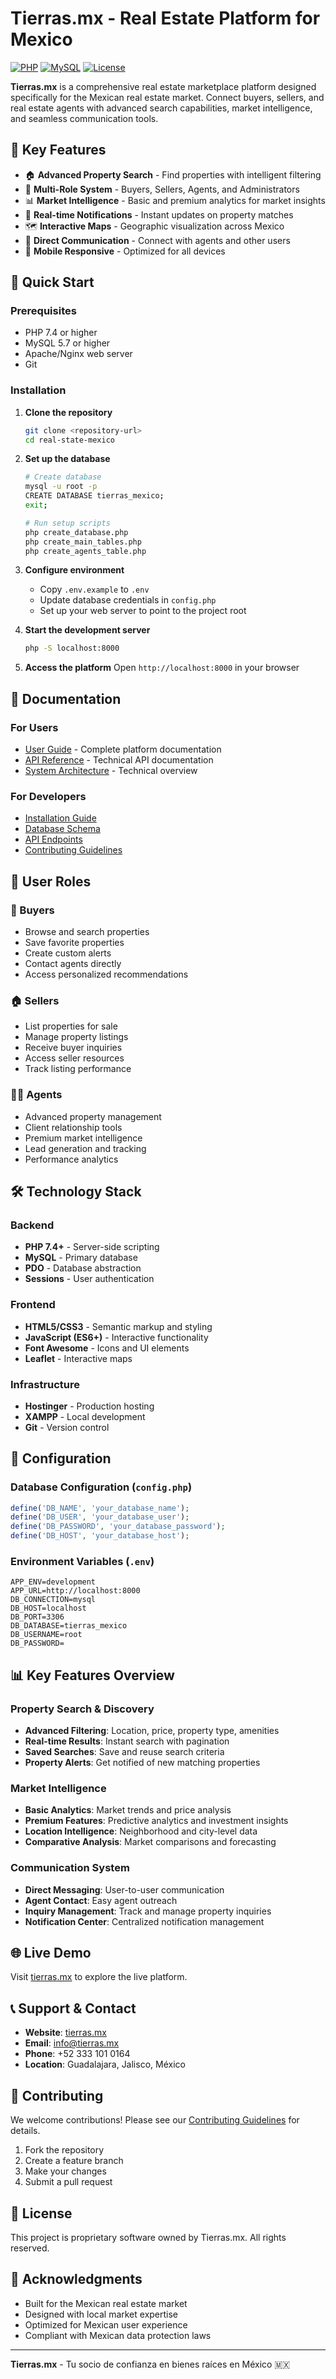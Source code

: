 # Tierras.mx - Real Estate Platform for Mexico

[![PHP](https://img.shields.io/badge/PHP-7.4+-blue.svg)](https://php.net)
[![MySQL](https://img.shields.io/badge/MySQL-5.7+-orange.svg)](https://mysql.com)
[![License](https://img.shields.io/badge/License-Proprietary-red.svg)](LICENSE)

**Tierras.mx** is a comprehensive real estate marketplace platform designed specifically for the Mexican real estate market. Connect buyers, sellers, and real estate agents with advanced search capabilities, market intelligence, and seamless communication tools.

## 🌟 Key Features

- 🏠 **Advanced Property Search** - Find properties with intelligent filtering
- 👥 **Multi-Role System** - Buyers, Sellers, Agents, and Administrators
- 📊 **Market Intelligence** - Basic and premium analytics for market insights
- 🔔 **Real-time Notifications** - Instant updates on property matches
- 🗺️ **Interactive Maps** - Geographic visualization across Mexico
- 💬 **Direct Communication** - Connect with agents and other users
- 📱 **Mobile Responsive** - Optimized for all devices

## 🚀 Quick Start

### Prerequisites
- PHP 7.4 or higher
- MySQL 5.7 or higher
- Apache/Nginx web server
- Git

### Installation

1. **Clone the repository**
   ```bash
   git clone <repository-url>
   cd real-state-mexico
   ```

2. **Set up the database**
   ```bash
   # Create database
   mysql -u root -p
   CREATE DATABASE tierras_mexico;
   exit;

   # Run setup scripts
   php create_database.php
   php create_main_tables.php
   php create_agents_table.php
   ```

3. **Configure environment**
   - Copy `.env.example` to `.env`
   - Update database credentials in `config.php`
   - Set up your web server to point to the project root

4. **Start the development server**
   ```bash
   php -S localhost:8000
   ```

5. **Access the platform**
   Open `http://localhost:8000` in your browser

## 📖 Documentation

### For Users
- [User Guide](WEBSITE_DOCUMENTATION.md) - Complete platform documentation
- [API Reference](API_DOCUMENTATION.md) - Technical API documentation
- [System Architecture](system_architecture_diagram.md) - Technical overview

### For Developers
- [Installation Guide](WEBSITE_DOCUMENTATION.md#installation--setup)
- [Database Schema](WEBSITE_DOCUMENTATION.md#database-schema)
- [API Endpoints](API_DOCUMENTATION.md)
- [Contributing Guidelines](WEBSITE_DOCUMENTATION.md#contributing)

## 👥 User Roles

### 🛒 Buyers
- Browse and search properties
- Save favorite properties
- Create custom alerts
- Contact agents directly
- Access personalized recommendations

### 🏠 Sellers
- List properties for sale
- Manage property listings
- Receive buyer inquiries
- Access seller resources
- Track listing performance

### 👨‍💼 Agents
- Advanced property management
- Client relationship tools
- Premium market intelligence
- Lead generation and tracking
- Performance analytics

## 🛠️ Technology Stack

### Backend
- **PHP 7.4+** - Server-side scripting
- **MySQL** - Primary database
- **PDO** - Database abstraction
- **Sessions** - User authentication

### Frontend
- **HTML5/CSS3** - Semantic markup and styling
- **JavaScript (ES6+)** - Interactive functionality
- **Font Awesome** - Icons and UI elements
- **Leaflet** - Interactive maps

### Infrastructure
- **Hostinger** - Production hosting
- **XAMPP** - Local development
- **Git** - Version control

## 🔧 Configuration

### Database Configuration (`config.php`)
```php
define('DB_NAME', 'your_database_name');
define('DB_USER', 'your_database_user');
define('DB_PASSWORD', 'your_database_password');
define('DB_HOST', 'your_database_host');
```

### Environment Variables (`.env`)
```env
APP_ENV=development
APP_URL=http://localhost:8000
DB_CONNECTION=mysql
DB_HOST=localhost
DB_PORT=3306
DB_DATABASE=tierras_mexico
DB_USERNAME=root
DB_PASSWORD=
```

## 📊 Key Features Overview

### Property Search & Discovery
- **Advanced Filtering**: Location, price, property type, amenities
- **Real-time Results**: Instant search with pagination
- **Saved Searches**: Save and reuse search criteria
- **Property Alerts**: Get notified of new matching properties

### Market Intelligence
- **Basic Analytics**: Market trends and price analysis
- **Premium Features**: Predictive analytics and investment insights
- **Location Intelligence**: Neighborhood and city-level data
- **Comparative Analysis**: Market comparisons and forecasting

### Communication System
- **Direct Messaging**: User-to-user communication
- **Agent Contact**: Easy agent outreach
- **Inquiry Management**: Track and manage property inquiries
- **Notification Center**: Centralized notification management

## 🌐 Live Demo

Visit [tierras.mx](https://tierras.mx) to explore the live platform.

## 📞 Support & Contact

- **Website**: [tierras.mx](https://tierras.mx)
- **Email**: info@tierras.mx
- **Phone**: +52 333 101 0164
- **Location**: Guadalajara, Jalisco, México

## 🤝 Contributing

We welcome contributions! Please see our [Contributing Guidelines](WEBSITE_DOCUMENTATION.md#contributing) for details.

1. Fork the repository
2. Create a feature branch
3. Make your changes
4. Submit a pull request

## 📄 License

This project is proprietary software owned by Tierras.mx. All rights reserved.

## 🙏 Acknowledgments

- Built for the Mexican real estate market
- Designed with local market expertise
- Optimized for Mexican user experience
- Compliant with Mexican data protection laws

---

**Tierras.mx** - Tu socio de confianza en bienes raíces en México 🇲🇽
